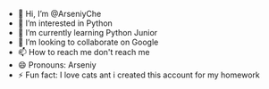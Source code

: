 - 👋 Hi, I’m @ArseniyChe
- 👀 I’m interested in Python
- 🌱 I’m currently learning Python Junior
- 💞️ I’m looking to collaborate on Google
- 📫 How to reach me don't reach me
- 😄 Pronouns: Arseniy
- ⚡ Fun fact: I love cats ant i created this account for my homework

<!---
ArseniyChe/ArseniyChe is a ✨ special ✨ repository because its `README.md` (this file) appears on your GitHub profile.
You can click the Preview link to take a look at your changes.
--->
